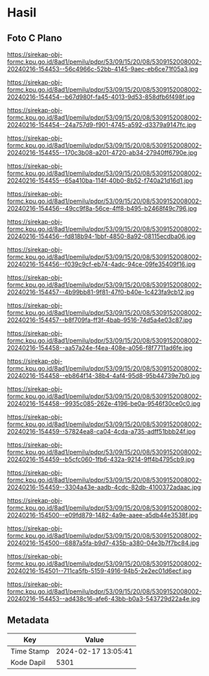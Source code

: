 # Hasil

## Foto C Plano

https://sirekap-obj-formc.kpu.go.id/8ad1/pemilu/pdpr/53/09/15/20/08/5309152008002-20240216-154453--56c4966c-52bb-4145-9aec-eb6ce71f05a3.jpg

https://sirekap-obj-formc.kpu.go.id/8ad1/pemilu/pdpr/53/09/15/20/08/5309152008002-20240216-154454--b67d980f-fa45-4013-9d53-858dfb6f498f.jpg

https://sirekap-obj-formc.kpu.go.id/8ad1/pemilu/pdpr/53/09/15/20/08/5309152008002-20240216-154454--24a757d9-f901-4745-a592-d3379a9147fc.jpg

https://sirekap-obj-formc.kpu.go.id/8ad1/pemilu/pdpr/53/09/15/20/08/5309152008002-20240216-154455--170c3b08-a201-4720-ab34-27940ff6790e.jpg

https://sirekap-obj-formc.kpu.go.id/8ad1/pemilu/pdpr/53/09/15/20/08/5309152008002-20240216-154455--65a410ba-114f-40b0-8b52-f740a21d16d1.jpg

https://sirekap-obj-formc.kpu.go.id/8ad1/pemilu/pdpr/53/09/15/20/08/5309152008002-20240216-154456--49cc9f8a-56ce-4ff8-b495-b2468f49c796.jpg

https://sirekap-obj-formc.kpu.go.id/8ad1/pemilu/pdpr/53/09/15/20/08/5309152008002-20240216-154456--fd818b94-1bbf-4850-8a92-08115ecdba06.jpg

https://sirekap-obj-formc.kpu.go.id/8ad1/pemilu/pdpr/53/09/15/20/08/5309152008002-20240216-154456--f039c9cf-eb74-4adc-94ce-09fe35409f16.jpg

https://sirekap-obj-formc.kpu.go.id/8ad1/pemilu/pdpr/53/09/15/20/08/5309152008002-20240216-154457--4b99bb81-9f81-47f0-b40e-1c423fa9cb12.jpg

https://sirekap-obj-formc.kpu.go.id/8ad1/pemilu/pdpr/53/09/15/20/08/5309152008002-20240216-154457--b8f709fa-ff3f-4bab-9516-74d5a4e03c87.jpg

https://sirekap-obj-formc.kpu.go.id/8ad1/pemilu/pdpr/53/09/15/20/08/5309152008002-20240216-154458--aa57a24e-f4ea-408e-a056-f8f7711ad6fe.jpg

https://sirekap-obj-formc.kpu.go.id/8ad1/pemilu/pdpr/53/09/15/20/08/5309152008002-20240216-154458--eb864f14-38b4-4af4-95d8-95b44739e7b0.jpg

https://sirekap-obj-formc.kpu.go.id/8ad1/pemilu/pdpr/53/09/15/20/08/5309152008002-20240216-154458--9935c085-262e-4196-be0a-9546f30ce0c0.jpg

https://sirekap-obj-formc.kpu.go.id/8ad1/pemilu/pdpr/53/09/15/20/08/5309152008002-20240216-154459--57824ea8-ca04-4cda-a735-adff51bbb24f.jpg

https://sirekap-obj-formc.kpu.go.id/8ad1/pemilu/pdpr/53/09/15/20/08/5309152008002-20240216-154459--b5cfc060-1fb6-432a-9214-9ff4b4795cb9.jpg

https://sirekap-obj-formc.kpu.go.id/8ad1/pemilu/pdpr/53/09/15/20/08/5309152008002-20240216-154459--3304a43e-aadb-4cdc-82db-4100372adaac.jpg

https://sirekap-obj-formc.kpu.go.id/8ad1/pemilu/pdpr/53/09/15/20/08/5309152008002-20240216-154500--e09fd879-1482-4a9e-aaee-a5db44e3538f.jpg

https://sirekap-obj-formc.kpu.go.id/8ad1/pemilu/pdpr/53/09/15/20/08/5309152008002-20240216-154500--6887a5fa-b9d7-435b-a380-04e3b7f7bc84.jpg

https://sirekap-obj-formc.kpu.go.id/8ad1/pemilu/pdpr/53/09/15/20/08/5309152008002-20240216-154501--711ca5fb-5159-4916-94b5-2e2ec01d6ecf.jpg

https://sirekap-obj-formc.kpu.go.id/8ad1/pemilu/pdpr/53/09/15/20/08/5309152008002-20240216-154453--ad438c16-afe6-43bb-b0a3-543729d22a4e.jpg


## Metadata

| Key        | Value               |
| ---------- | ------------------- |
| Time Stamp | 2024-02-17 13:05:41 |
| Kode Dapil | 5301                |



